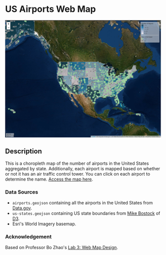 # US Airports Web Map
![](img/map.png)
## Description
This is a choropleth map of the number of airports in the United States aggregated by state. Additionally, each airport is mapped based on whether or not it has an air traffic control tower. You can click on each airport to determine the name. [Access the map here](https://gordydelap.github.io/US-Airports-Web-Map/).
### Data Sources
- `airports.geojson` containing all the airports in the United States from [Data.gov](https://catalog.data.gov/dataset/usgs-small-scale-dataset-airports-of-the-united-states-201207-shapefile).
- `us-states.geojson` containing US state boundaries from [Mike Bostock](http://bost.ocks.org/mike) of [D3](http://d3js.org/).
- Esri's World Imagery basemap.
### Acknowledgement
Based on Professor Bo Zhao's [Lab 3: Web Map Design](https://github.com/jakobzhao/geog458/tree/master/labs/lab03).
